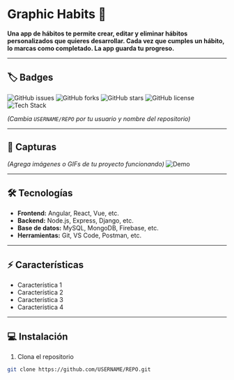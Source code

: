 # Graphic Habits 🚀
**Una app de hábitos te permite crear, editar y eliminar hábitos personalizados que quieres desarrollar. Cada vez que cumples un hábito, lo marcas como completado. La app guarda tu progreso.**  

---

## 🏷️ Badges
![GitHub issues](https://img.shields.io/github/issues/USERNAME/REPO)
![GitHub forks](https://img.shields.io/github/forks/USERNAME/REPO)
![GitHub stars](https://img.shields.io/github/stars/USERNAME/REPO)
![GitHub license](https://img.shields.io/github/license/USERNAME/REPO)
![Tech Stack](https://img.shields.io/badge/Tech-HTML%2FCSS%2FJS-blue)

*(Cambia `USERNAME/REPO` por tu usuario y nombre del repositorio)*

---

## 📸 Capturas
*(Agrega imágenes o GIFs de tu proyecto funcionando)*
![Demo](link-a-tu-imagen-o-gif)

---

## 🛠 Tecnologías
- **Frontend:** Angular, React, Vue, etc.
- **Backend:** Node.js, Express, Django, etc.
- **Base de datos:** MySQL, MongoDB, Firebase, etc.
- **Herramientas:** Git, VS Code, Postman, etc.

---

## ⚡ Características
- Característica 1
- Característica 2
- Característica 3
- Característica 4

---

## 💻 Instalación
1. Clona el repositorio  
```bash
git clone https://github.com/USERNAME/REPO.git
